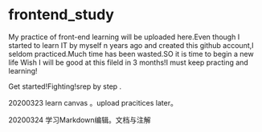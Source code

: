 # frontend_study
My practice of front-end learning will be uploaded here.Even though I started to learn IT by myself n years ago and created this github account,I seldom practiced.Much time has been wasted.SO it is time to begin a new life
Wish I will be good at this fileld in 3 months!I must keep practing and learning!

Get started!Fighting!srep by step .


20200323    learn  canvas   。upload pracitices later。

20200324     学习Markdown编辑。文档与注解
